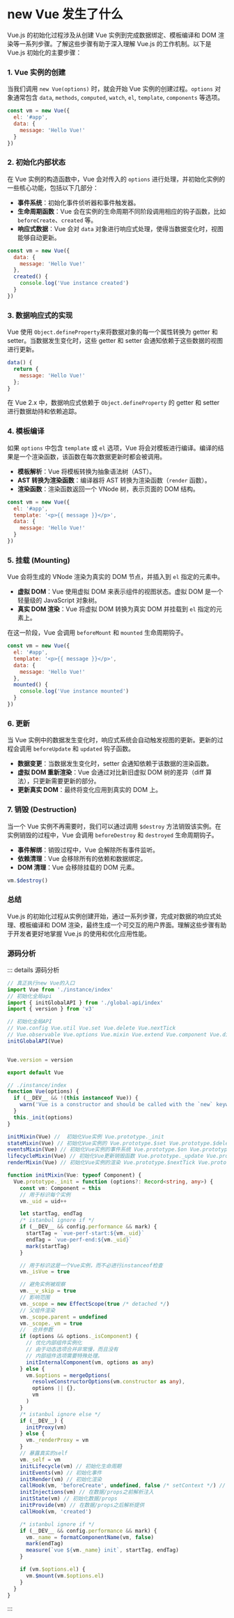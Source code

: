 # new Vue 发生了什么

Vue.js 的初始化过程涉及从创建 Vue 实例到完成数据绑定、模板编译和 DOM 渲染等一系列步骤。了解这些步骤有助于深入理解 Vue.js 的工作机制。以下是 Vue.js 初始化的主要步骤：

### 1. **Vue 实例的创建**

当我们调用 `new Vue(options)` 时，就会开始 Vue 实例的创建过程。`options` 对象通常包含 `data`, `methods`, `computed`, `watch`, `el`, `template`, `components` 等选项。

```javascript
const vm = new Vue({
  el: '#app',
  data: {
    message: 'Hello Vue!'
  }
})
```

### 2. **初始化内部状态**

在 Vue 实例的构造函数中，Vue 会对传入的 `options` 进行处理，并初始化实例的一些核心功能，包括以下几部分：

- **事件系统**：初始化事件侦听器和事件触发器。
- **生命周期函数**：Vue 会在实例的生命周期不同阶段调用相应的钩子函数，比如 `beforeCreate`、`created` 等。
- **响应式数据**：Vue 会对 `data` 对象进行响应式处理，使得当数据变化时，视图能够自动更新。

```javascript
const vm = new Vue({
  data: {
    message: 'Hello Vue!'
  },
  created() {
    console.log('Vue instance created')
  }
})
```

### 3. **数据响应式的实现**

Vue 使用 `Object.defineProperty`来将数据对象的每一个属性转换为 getter 和 setter。当数据发生变化时，这些 getter 和 setter 会通知依赖于这些数据的视图进行更新。

```javascript
data() {
  return {
    message: 'Hello Vue!'
  };
}
```

在 Vue 2.x 中，数据响应式依赖于 `Object.defineProperty` 的 getter 和 setter 进行数据劫持和依赖追踪。

### 4. **模板编译**

如果 `options` 中包含 `template` 或 `el` 选项，Vue 将会对模板进行编译。编译的结果是一个渲染函数，该函数在每次数据更新时都会被调用。

- **模板解析**：Vue 将模板转换为抽象语法树（AST）。
- **AST 转换为渲染函数**：编译器将 AST 转换为渲染函数（`render` 函数）。
- **渲染函数**：渲染函数返回一个 VNode 树，表示页面的 DOM 结构。

```javascript
const vm = new Vue({
  el: '#app',
  template: '<p>{{ message }}</p>',
  data: {
    message: 'Hello Vue!'
  }
})
```

### 5. **挂载 (Mounting)**

Vue 会将生成的 VNode 渲染为真实的 DOM 节点，并插入到 `el` 指定的元素中。

- **虚拟 DOM**：Vue 使用虚拟 DOM 来表示组件的视图状态。虚拟 DOM 是一个轻量级的 JavaScript 对象树。
- **真实 DOM 渲染**：Vue 将虚拟 DOM 转换为真实 DOM 并挂载到 `el` 指定的元素上。

在这一阶段，Vue 会调用 `beforeMount` 和 `mounted` 生命周期钩子。

```javascript
const vm = new Vue({
  el: '#app',
  template: '<p>{{ message }}</p>',
  data: {
    message: 'Hello Vue!'
  },
  mounted() {
    console.log('Vue instance mounted')
  }
})
```

### 6. **更新**

当 Vue 实例中的数据发生变化时，响应式系统会自动触发视图的更新。更新的过程会调用 `beforeUpdate` 和 `updated` 钩子函数。

- **数据变更**：当数据发生变化时，setter 会通知依赖于该数据的渲染函数。
- **虚拟 DOM 重新渲染**：Vue 会通过对比新旧虚拟 DOM 树的差异（diff 算法），只更新需要更新的部分。
- **更新真实 DOM**：最终将变化应用到真实的 DOM 上。

### 7. **销毁 (Destruction)**

当一个 Vue 实例不再需要时，我们可以通过调用 `$destroy` 方法销毁该实例。在实例销毁的过程中，Vue 会调用 `beforeDestroy` 和 `destroyed` 生命周期钩子。

- **事件解绑**：销毁过程中，Vue 会解除所有事件监听。
- **依赖清理**：Vue 会移除所有的依赖和数据绑定。
- **DOM 清理**：Vue 会移除挂载的 DOM 元素。

```javascript
vm.$destroy()
```

### 总结

Vue.js 的初始化过程从实例创建开始，通过一系列步骤，完成对数据的响应式处理、模板编译和 DOM 渲染，最终生成一个可交互的用户界面。理解这些步骤有助于开发者更好地掌握 Vue.js 的使用和优化应用性能。

### 源码分析

::: details 源码分析

```ts
// 真正执行new Vue的入口
import Vue from './instance/index'
// 初始化全局api
import { initGlobalAPI } from './global-api/index'
import { version } from 'v3'

// 初始化全局API 
// Vue.config Vue.util Vue.set Vue.delete Vue.nextTick 
// Vue.observable Vue.options Vue.mixin Vue.extend Vue.component Vue.directive Vue.filter
initGlobalAPI(Vue) 


Vue.version = version

export default Vue

// ./instance/index
function Vue(options) {
  if (__DEV__ && !(this instanceof Vue)) {
    warn('Vue is a constructor and should be called with the `new` keyword')
  }
  this._init(options)
}

initMixin(Vue) //  初始化Vue实例 Vue.prototype._init
stateMixin(Vue) // 初始化Vue实例的 Vue.prototype.$set Vue.prototype.$delete Vue.prototype.$watch
eventsMixin(Vue) // 初始化Vue实例的事件系统 Vue.prototype.$on Vue.prototype.$once Vue.prototype.$off Vue.prototype.$emit
lifecycleMixin(Vue) // 初始化Vue更新销毁函数 Vue.prototype._update Vue.prototype.$forceUpdate Vue.prototype.$destroy
renderMixin(Vue) // 初始化Vue实例的渲染 Vue.prototype.$nextTick Vue.prototype._render

function initMixin(Vue: typeof Component) {
  Vue.prototype._init = function (options?: Record<string, any>) {
    const vm: Component = this
    // 用于标识每个实例
    vm._uid = uid++

    let startTag, endTag
    /* istanbul ignore if */
    if (__DEV__ && config.performance && mark) {
      startTag = `vue-perf-start:${vm._uid}`
      endTag = `vue-perf-end:${vm._uid}`
      mark(startTag)
    }

    // 用于标识这是一个Vue实例，而不必进行instanceof检查
    vm._isVue = true

    // 避免实例被观察
    vm.__v_skip = true
    // 影响范围
    vm._scope = new EffectScope(true /* detached */)
    // 父组件渲染
    vm._scope.parent = undefined
    vm._scope._vm = true
    //  合并参数
    if (options && options._isComponent) {
      // 优化内部组件实例化
      // 由于动态选项合并非常慢，而且没有
      // 内部组件选项需要特殊处理。
      initInternalComponent(vm, options as any)
    } else {
      vm.$options = mergeOptions(
        resolveConstructorOptions(vm.constructor as any),
        options || {},
        vm
      )
    }
    /* istanbul ignore else */
    if (__DEV__) {
      initProxy(vm)
    } else {
      vm._renderProxy = vm
    }
    // 暴露真实的self
    vm._self = vm
    initLifecycle(vm) // 初始化生命周期
    initEvents(vm) // 初始化事件
    initRender(vm) // 初始化渲染
    callHook(vm, 'beforeCreate', undefined, false /* setContext */) // 在数据/props之前解析生命周期钩子
    initInjections(vm) // 在数据/props之前解析注入
    initState(vm) // 初始化数据/props
    initProvide(vm) // 在数据/props之后解析提供
    callHook(vm, 'created')

    /* istanbul ignore if */
    if (__DEV__ && config.performance && mark) {
      vm._name = formatComponentName(vm, false)
      mark(endTag)
      measure(`vue ${vm._name} init`, startTag, endTag)
    }

    if (vm.$options.el) {
      vm.$mount(vm.$options.el)
    }
  }
}
```

:::
